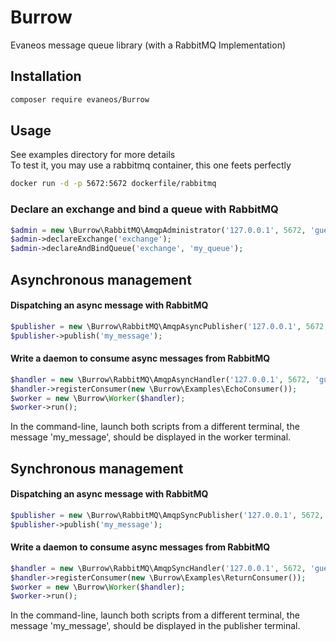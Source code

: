 Burrow
======

Evaneos message queue library (with a RabbitMQ Implementation)

Installation
------------
```bash
composer require evaneos/Burrow
```
Usage
-----

See examples directory for more details  
To test it, you may use a rabbitmq container, this one feets perfectly 
```bash
docker run -d -p 5672:5672 dockerfile/rabbitmq
```

### Declare an exchange and bind a queue with RabbitMQ
```php
$admin = new \Burrow\RabbitMQ\AmqpAdministrator('127.0.0.1', 5672, 'guest', 'guest');
$admin->declareExchange('exchange');
$admin->declareAndBindQueue('exchange', 'my_queue');
```

Asynchronous management
-----------------------

#### Dispatching an async message with RabbitMQ
```php
$publisher = new \Burrow\RabbitMQ\AmqpAsyncPublisher('127.0.0.1', 5672, 'guest', 'guest', 'exchange');
$publisher->publish('my_message');
```

#### Write a daemon to consume async messages from RabbitMQ
```php
$handler = new \Burrow\RabbitMQ\AmqpAsyncHandler('127.0.0.1', 5672, 'guest', 'guest', 'my_queue');
$handler->registerConsumer(new \Burrow\Examples\EchoConsumer());
$worker = new \Burrow\Worker($handler);
$worker->run();
```

In the command-line, launch both scripts from a different terminal, the message 'my_message', should be displayed in the worker terminal.

Synchronous management
-----------------------

#### Dispatching an async message with RabbitMQ
```php
$publisher = new \Burrow\RabbitMQ\AmqpSyncPublisher('127.0.0.1', 5672, 'guest', 'guest', 'exchange');
$publisher->publish('my_message');
```

#### Write a daemon to consume async messages from RabbitMQ
```php
$handler = new \Burrow\RabbitMQ\AmqpSyncHandler('127.0.0.1', 5672, 'guest', 'guest', 'my_queue');
$handler->registerConsumer(new \Burrow\Examples\ReturnConsumer());
$worker = new \Burrow\Worker($handler);
$worker->run();
```

In the command-line, launch both scripts from a different terminal, the message 'my_message', should be displayed in the publisher terminal.

